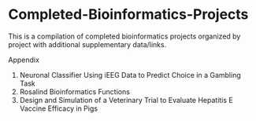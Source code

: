 # Completed-Bioinformatics-Projects
This is a compilation of completed bioinformatics projects organized by project with additional supplementary data/links.

Appendix

1. Neuronal Classifier Using iEEG Data to Predict Choice in a Gambling Task
2. Rosalind Bioinformatics Functions
3. Design and Simulation of a Veterinary Trial to Evaluate Hepatitis E Vaccine Efficacy in Pigs
